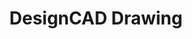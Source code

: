 ---
style: style2
image_path: /images/pic02.jpg
path: generic.html 
link_path: /portfolio_posts/sem/designcad.html
title: DesignCAD Drawing
caption: Drawing and preparing a circuit electrode pattern design
---